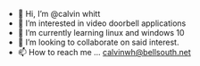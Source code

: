 - 👋 Hi, I’m @calvin whitt
- 👀 I’m interested in video doorbell applications
- 🌱 I’m currently learning linux and windows 10
- 💞️ I’m looking to collaborate on said interest.
- 📫 How to reach me ... calvinwh@bellsouth.net

<!---
calvinwhitt/calvinwhitt is a ✨ special ✨ repository because its `README.md` (this file) appears on your GitHub profile.
You can click the Preview link to take a look at your changes.
--->

